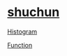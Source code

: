 # [shuchun][1]

[Histogram][2]

[Function][3]












[1]:https://github.com/shuchun
[2]:https://bigdata-mindstorms.github.io/d3-playground/#https://bigdata-mindstorms.github.io/d3-playground/shuchun/MyPractice/histogram.js
[3]:https://bigdata-mindstorms.github.io/d3-playground/#https://bigdata-mindstorms.github.io/d3-playground/shuchun/2015/1/26/function.js
